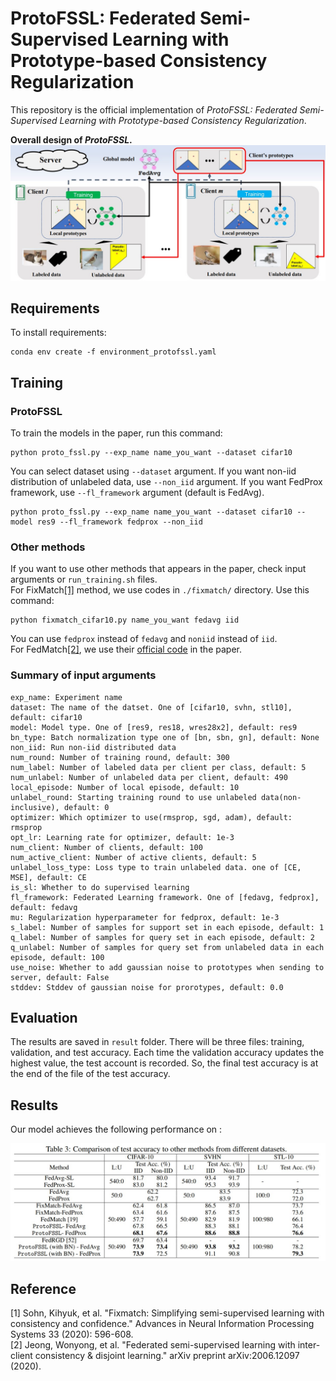 # ProtoFSSL: Federated Semi-Supervised Learning with Prototype-based Consistency Regularization
This repository is the official implementation of *ProtoFSSL: Federated Semi-Supervised Learning with Prototype-based Consistency Regularization*.

**Overall design of *ProtoFSSL*.**
![design](./img/design.jpg)



## Requirements

To install requirements:

```setup
conda env create -f environment_protofssl.yaml
```


## Training

### ProtoFSSL
To train the models in the paper, run this command:

```
python proto_fssl.py --exp_name name_you_want --dataset cifar10
```
You can select dataset using `--dataset` argument. If you want non-iid distribution of unlabeled data, use `--non_iid` argument.
If you want FedProx framework, use `--fl_framework` argument (default is FedAvg).
```
python proto_fssl.py --exp_name name_you_want --dataset cifar10 --model res9 --fl_framework fedprox --non_iid
```

### Other methods
If you want to use other methods that appears in the paper, check input arguments or `run_training.sh` files.  
For FixMatch[[1]](#reference) method, we use codes in `./fixmatch/` directory. Use this command:
```
python fixmatch_cifar10.py name_you_want fedavg iid
```
You can use `fedprox` instead of `fedavg` and `noniid` instead of `iid`.  
For FedMatch[[2]](#reference), we use their [official code](https://github.com/wyjeong/FedMatch) in the paper.




### Summary of input arguments
```
exp_name: Experiment name
dataset: The name of the datset. One of [cifar10, svhn, stl10], default: cifar10
model: Model type. One of [res9, res18, wres28x2], default: res9
bn_type: Batch normalization type one of [bn, sbn, gn], default: None
non_iid: Run non-iid distributed data
num_round: Number of training round, default: 300
num_label: Number of labeled data per client per class, default: 5
num_unlabel: Number of unlabeled data per client, default: 490
local_episode: Number of local episode, default: 10
unlabel_round: Starting training round to use unlabeled data(non-inclusive), default: 0
optimizer: Which optimizer to use(rmsprop, sgd, adam), default: rmsprop
opt_lr: Learning rate for optimizer, default: 1e-3
num_client: Number of clients, default: 100
num_active_client: Number of active clients, default: 5
unlabel_loss_type: Loss type to train unlabeled data. one of [CE, MSE], default: CE
is_sl: Whether to do supervised learning
fl_framework: Federated Learning framework. One of [fedavg, fedprox], default: fedavg
mu: Regularization hyperparameter for fedprox, default: 1e-3
s_label: Number of samples for support set in each episode, default: 1
q_label: Number of samples for query set in each episode, default: 2
q_unlabel: Number of samples for query set from unlabeled data in each episode, default: 100
use_noise: Whether to add gaussian noise to prototypes when sending to server, default: False
stddev: Stddev of gaussian noise for prorotypes, default: 0.0
```

## Evaluation

The results are saved in `result` folder. There will be three files: training, validation, and test accuracy. Each time the validation accuracy updates the highest value, the test account is recorded. So, the final test accuracy is at the end of the file of the test accuracy.


## Results

Our model achieves the following performance on :
  
![accuracy](./img/accuracy_table.jpg)

## Reference

[1] Sohn, Kihyuk, et al. "Fixmatch: Simplifying semi-supervised learning with consistency and confidence." Advances in Neural Information Processing Systems 33 (2020): 596-608.  
[2] Jeong, Wonyong, et al. "Federated semi-supervised learning with inter-client consistency & disjoint learning." arXiv preprint arXiv:2006.12097 (2020).
